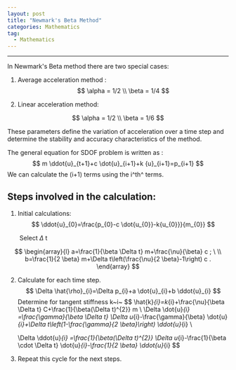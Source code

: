 ```yaml
---
layout: post
title: "Newmark's Beta Method"
categories: Mathematics
tag: 
  - Mathematics
---
```

---

In Newmark's Beta method there are two special cases:

1. Average acceleration method : 
   $$
   \alpha = 1/2 \\
   \beta  = 1/4
   $$
   

2. Linear acceleration method: 

$$
\alpha = 1/2 \\
\beta  = 1/6
$$

These parameters define the variation of acceleration over a time step and determine the stability and accuracy characteristics of the method. 

The general equation for SDOF problem  is written as :
$$
m \ddot{u}_{t+1}+c \dot{u}_{i+1}+k {u}_{i+1}=p_{i+1}
$$
We can calculate the (i+1) terms using the i^th^ terms.

## Steps involved in the calculation:

1. Initial calculations:
   $$
   \ddot{u}_{0}=\frac{p_{0}-c \dot{u_{0}}-k{u_{0}}}{m_{0}}
   $$
   

   ​			Select $\Delta$ t

$$
\begin{array}{l}
a=\frac{1}{\beta \Delta t} m+\frac{\nu}{\beta} c ; \ \\
b=\frac{1}{2 \beta} m+\Delta t\left(\frac{\nu}{2 \beta}-1\right) c .
\end{array}
$$

2. Calculate for each time step.
   $$
   \Delta \hat{\rho}_{i}=\Delta p_{i}+a \dot{u}_{i}+b \ddot{u}_{i}
   $$
   Determine for tangent stiffness k~i~
   $$
   \hat{k}_{i}=k_{i}+\frac{\nu}{\beta \Delta t} C+\frac{1}{\beta(\Delta t)^{2}} m
   \\
   \Delta \dot{u}_{i} =\frac{\gamma}{\beta \Delta t} \Delta u_{i}-\frac{\gamma}{\beta} \dot{u}_{i}+\Delta t\left(1-\frac{\gamma}{2 \beta}\right) \ddot{u}_{i}
   \\
   
   \Delta \ddot{u}_{i} =\frac{1}{\beta(\Delta t)^{2}} \Delta u_{i}-\frac{1}{\beta \cdot \Delta t} \dot{u}_{i}-\frac{1}{2 \beta} \ddot{u}_{i}
   $$
   

3. Repeat this cycle for the next steps. 

